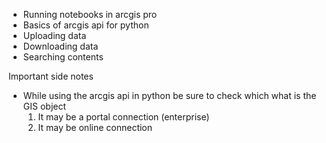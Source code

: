 - Running notebooks in arcgis pro
- Basics of arcgis api for python
- Uploading data
- Downloading data
- Searching contents

Important side notes

- While using the arcgis api in python be sure to check which what is the GIS object
  1. It may be a portal connection (enterprise)
  2. It may be online connection
